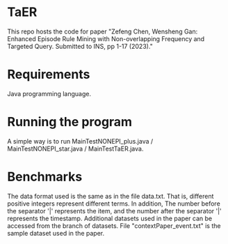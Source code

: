 # TaER
This repo hosts the code for paper "Zefeng Chen, Wensheng Gan: Enhanced Episode Rule Mining with Non-overlapping Frequency and Targeted Query. Submitted to INS, pp 1-17 (2023)."

# Requirements
Java programming language.

# Running the program
A simple way is to run MainTestNONEPI_plus.java / MainTestNONEPI_star.java / MainTestTaER.java.

# Benchmarks
The data format used is the same as in the file data.txt. That is, different positive integers represent different terms. 
In addition, The number before the separator '|' represents the item, and the number after the separator '|' represents the timestamp.
Additional datasets used in the paper can be accessed from the branch of datasets.
File "contextPaper_event.txt" is the sample dataset used in the paper.
